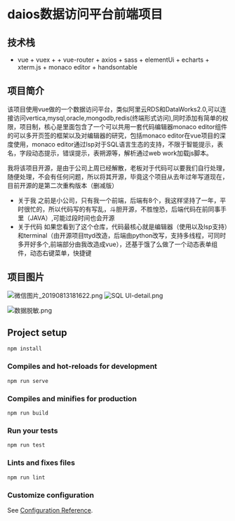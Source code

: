 # daios数据访问平台前端项目

## 技术栈
- vue + vuex + + vue-router + axios + sass +  elementUi + echarts + xterm.js + monaco editor + handsontable 
## 项目简介
 该项目使用vue做的一个数据访问平台，类似阿里云RDS和DataWorks2.0,可以连接访问vertica,mysql,oracle,mongodb,redis(终端形式访问),同时添加有简单的权限，项目制，核心是里面包含了一个可以共用一套代码编辑器monaco editor组件的可以多开页签的框架以及对编辑器的研究，包括monaco editor在vue项目的深度使用，monaco editor通过lsp对于SQL语言生态的支持，不限于智能提示，表名，字段动态提示，错误提示，表朔源等，解析通过web work加载js脚本。

 我将该项目开源，是由于公司上周已经解散，老板对于代码可以要我们自行处理，随便处理，不会有任何问题，所以将其开源，毕竟这个项目从去年过年写道现在，目前开源的是第二次重构版本（删减版）

 - 关于我
 之前是小公司，只有我一个前端，后端有8个，我这样坚持了一年，平时很忙的，所以代码写的有写乱，斗胆开源，不胜惶恐，后端代码在前同事手里（JAVA）,可能过段时间也会开源
 - 关于代码
 如果您看到了这个仓库，代码最核心就是编辑器（使用以及lsp支持）和terminal（由开源项目ttyd改造，后端由python改写，支持多线程，可同时多开好多个,前端部分由我改造成vue），还基于饿了么做了一个动态表单组件，动态右键菜单，快捷键
 ## 项目图片
 ![微信图片_20190813181622.png](https://upload-images.jianshu.io/upload_images/639331-5705d4a03866839c.png?imageMogr2/auto-orient/strip%7CimageView2/2/w/1240)
 ![SQL UI-detail.png](https://upload-images.jianshu.io/upload_images/639331-6077c15f708d243e.png?imageMogr2/auto-orient/strip%7CimageView2/2/w/1240)

![数据脱敏.png](https://upload-images.jianshu.io/upload_images/639331-ae6544eee66332d3.png?imageMogr2/auto-orient/strip%7CimageView2/2/w/1240)

## Project setup
```
npm install
```

### Compiles and hot-reloads for development
```
npm run serve
```

### Compiles and minifies for production
```
npm run build
```

### Run your tests
```
npm run test
```

### Lints and fixes files
```
npm run lint
```

### Customize configuration
See [Configuration Reference](https://cli.vuejs.org/config/).
